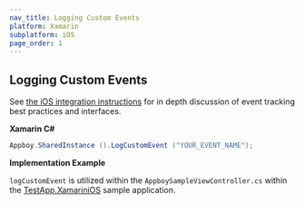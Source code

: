 ```yaml
---
nav_title: Logging Custom Events
platform: Xamarin
subplatform: iOS
page_order: 1
---
```

## Logging Custom Events

See [the iOS integration instructions][1] for in depth discussion of event tracking best practices and interfaces.

**Xamarin C#**

```csharp
Appboy.SharedInstance ().LogCustomEvent ("YOUR_EVENT_NAME");
```

**Implementation Example**

`logCustomEvent` is utilized within the `AppboySampleViewController.cs` within the [TestApp.XamariniOS][2] sample application.

[1]: {{site.baseurl}}/developer_guide/platform_integration_guides/ios/analytics/tracking_custom_events/
[2]: https://github.com/Appboy/appboy-xamarin-bindings/tree/master/appboy-component/samples/ios-unified/TestApp.XamariniOS
